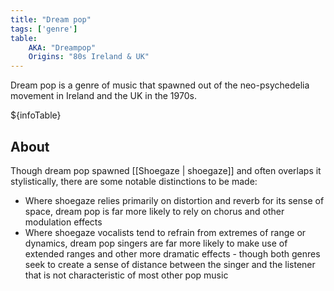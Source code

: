 ```yaml
---
title: "Dream pop"
tags: ['genre']
table:
    AKA: "Dreampop"
    Origins: "80s Ireland & UK"
---
```


Dream pop is a genre of music that spawned out of the neo-psychedelia movement in Ireland and the UK in the 1970s.

${infoTable}

## About
Though dream pop spawned [[Shoegaze | shoegaze]] and often overlaps it stylistically, there are some notable distinctions to be made:
- Where shoegaze relies primarily on distortion and reverb for its sense of space, dream pop is far more likely to rely on chorus and other modulation effects
- Where shoegaze vocalists tend to refrain from extremes of range or dynamics, dream pop singers are far more likely to make use of extended ranges and other more dramatic effects - though both genres seek to create a sense of distance between the singer and the listener that is not characteristic of most other pop music